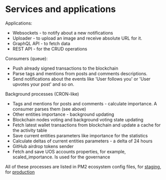 # Services and applications

Applications:
* Websockets - to notify about a new notifications
* Uploader - to upload an image and receive absolute URL for it.
* GraphQL API - to fetch data
* REST API - for the CRUD operations

Consumers (queue):
* Push already signed transactions to the blockchain
* Parse tags and mentions from posts and comments descriptions.
* Send notifications about the events like 'User follows you' or 'User upvotes your post' and so on.

Background processes (CRON-like)
* Tags and mentions for posts and comments - calculate importance. A consumer parses them (see above)
* Other entities importance - background updating
* Blockchain nodes voting and background voting state updating
* Fetch latest wallet transactions from blockchain and update a cache for the activity table
* Save current entities parameters like importance for the statistics
* Calculate deltas of current entities parameters - a delta of 24 hours
* GitHub airdrop tokens sender
* Fetch and save UOS accounts properties, for example, scaled_importance. Is used for the governance

All of these processes are listed in PM2 ecosystem config files, for [staging](../ecosystem-staging.config.js),
for [production](../ecosystem-production.config.js)
